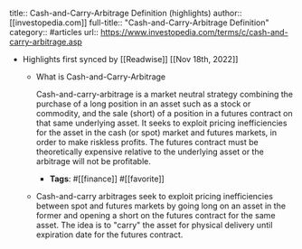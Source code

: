 title:: Cash-and-Carry-Arbitrage Definition (highlights)
author:: [[investopedia.com]]
full-title:: "Cash-and-Carry-Arbitrage Definition"
category:: #articles
url:: https://www.investopedia.com/terms/c/cash-and-carry-arbitrage.asp

- Highlights first synced by [[Readwise]] [[Nov 18th, 2022]]
	- What is Cash-and-Carry-Arbitrage  
	  
	  Cash-and-carry-arbitrage is a market neutral strategy combining the purchase of a long position in an asset such as a stock or commodity, and the sale (short) of a position in a futures contract on that same underlying asset. It seeks to exploit pricing inefficiencies for the asset in the cash (or spot) market and futures markets, in order to make riskless profits. The futures contract must be theoretically expensive relative to the underlying asset or the arbitrage will not be profitable.
		- **Tags**: #[[finance]] #[[favorite]]
	- Cash-and-carry arbitrages seek to exploit pricing inefficiencies between spot and futures markets by going long on an asset in the former and opening a short on the futures contract for the same asset. The idea is to "carry" the asset for physical delivery until expiration date for the futures contract.